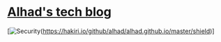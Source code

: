 # [Alhad's tech blog](http://alhad.github.io/)

[![Security](https://hakiri.io/github/alhad/alhad.github.io/master.svg)(https://hakiri.io/github/alhad/alhad.github.io/master/shield)]
